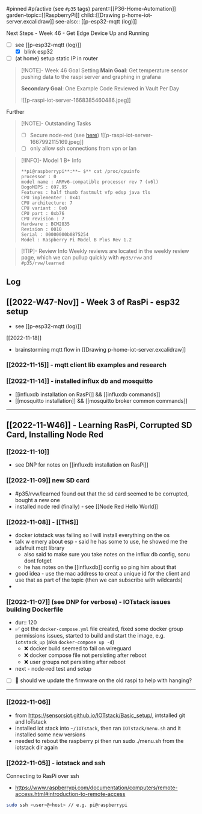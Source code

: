 #pinned #p/active (see `#p35` tags)
parent::[[P36-Home-Automation]]
garden-topic::[[RaspberryPi]]
child::[[Drawing p-home-iot-server.excalidraw]]
see-also:: [[p-esp32-mqtt (log)]]

Next Steps - Week 46 - Get Edge Device Up and Running
- [ ] see [[p-esp32-mqtt (log)]]
	- [x] blink esp32
- [ ] (at home) setup static IP in router

> [!NOTE]- Week 46 Goal Setting
> **Main Goal**: Get temperature sensor pushing data to the raspi server and graphing in grafana
> 
> **Secondary Goal**: One Example Code Reviewed in Vault Per Day
> 
> ![[p-raspi-iot-server-1668385460486.jpeg]]

Further

> [!NOTE]- Outstanding Tasks
> - [ ] Secure node-red (see [here](https://nodered.org/docs/user-guide/runtime/securing-node-red))
> 	![[p-raspi-iot-server-1667992115169.jpeg]]
> - [ ] only allow ssh connections from vpn or lan

> [!INFO]- Model 1 B+ Info
> ```
> **pi@raspberrypi**:**~ $** cat /proc/cpuinfo
> processor : 0
> model name : ARMv6-compatible processor rev 7 (v6l)
> BogoMIPS : 697.95
> Features : half thumb fastmult vfp edsp java tls 
> CPU implementer : 0x41
> CPU architecture: 7
> CPU variant : 0x0
> CPU part : 0xb76
> CPU revision : 7
> Hardware : BCM2835
> Revision : 0010
> Serial : 00000000b0875254
> Model : Raspberry Pi Model B Plus Rev 1.2
> ```

> [!TIP]- Review Info
>  Weekly reviews are located in the weekly review page, which we can pullup quickly with `#p35/rvw` and `#p35/rvw/learned`

## Log

## [[2022-W47-Nov]] - Week 3 of RasPi - esp32 setup
- see [[p-esp32-mqtt (log)]]

[[2022-11-18]]
- brainstorming mqtt flow in [[Drawing p-home-iot-server.excalidraw]]

### [[2022-11-15]] - mqtt client lib examples and research
 
### [[2022-11-14]] - installed influx db and mosquitto
- [[influxdb installation on RasPi]] && [[influxdb commands]]
- [[mosquitto installation]] && [[mosquitto broker common commands]]

---

## [[2022-11-W46]] - Learning RasPi, Corrupted SD Card, Installing Node Red

### [[2022-11-10]] 
- see DNP for notes on [[influxdb installation on RasPi]]

### [[2022-11-09]] new SD card
- #p35/rvw/learned found out that the sd card seemed to be corrupted, bought a new one 
- installed node red (finally) - see [[Node Red Hello World]]

### [[2022-11-08]] - [[THS]]
- docker iotstack was failing so I will install everything on the os
- talk w emery about esp - said he has some to use, he showed me the adafruit mqtt library 
	- also said to make sure you take notes on the influx db config, sonu dont fotget
	- he has notes on the [[influxdb]] config so ping him about that
- good idea - use the mac address to creat a unique id for the client and use that as part of the topic (then we can subscribe with wildcards)
- 

### [[2022-11-07]] (see DNP for verbose) - IOTstack issues building Dockerfile
- dur:: 120
- ✅ got the `docker-compose.yml` file created, fixed some docker group permissions issues, started to build and start the image, e.g. `iotstack_up` (aka `docker-compose up -d`)
	- ❌ docker build  seemed to fail on wireguard 
	- ❌ docker compose file not persisting after reboot
	- ❌ user groups not persisting after reboot
- next - node-red test and setup
- [ ] 🤔 should we update the firmware on the old raspi to help with hanging? 

---

### [[2022-11-06]]
- from https://sensorsiot.github.io/IOTstack/Basic_setup/, intstalled git and IoTstack
- installed iot stack into `~/IOTstack`, then ran `IOTstack/menu.sh` and it installed some new versions
- needed to rebout the raspberry pi then run sudo ./menu.sh from the iotstack dir again

### [[2022-11-05]] - iotstack and ssh
Connecting to RasPi over ssh
- https://www.raspberrypi.com/documentation/computers/remote-access.html#introduction-to-remote-access
```sh
sudo ssh <user>@<host> // e.g. pi@raspberrypi
```